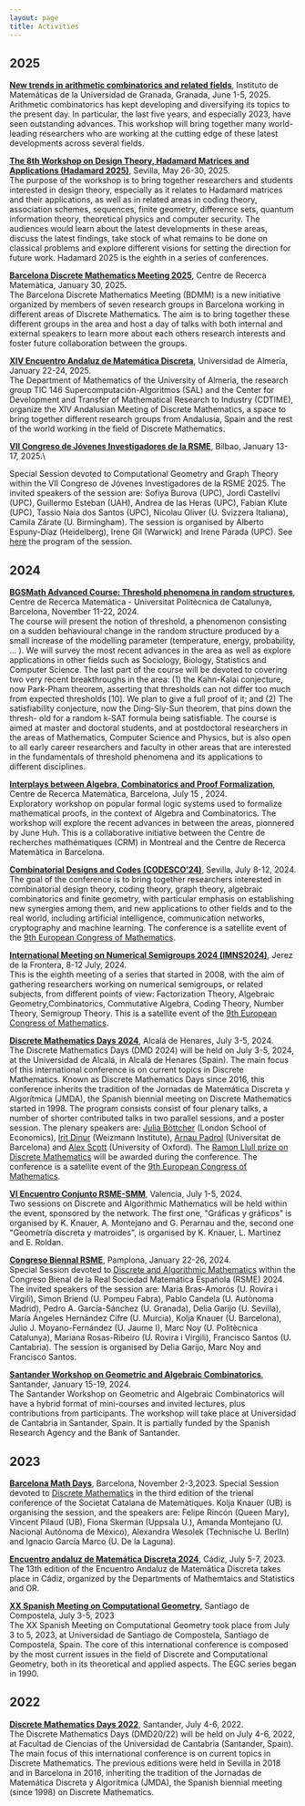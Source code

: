 ```yaml
---
layout: page
title: Activities
---
```


## 2025

**[New trends in arithmetic combinatorics and related fields](https://www.birs.ca/events/2025/5-day-workshops/25w5331)**, Instituto de Matemáticas de la Universidad de Granada, Granada, June 1-5, 2025.\
Arithmetic combinatorics has kept developing and diversifying its topics to the present day. In particular, the last five years, and especially 2023, have seen outstanding advances. This workshop will bring together many world-leading researchers who are working at the cutting edge of these latest developments across several fields.

**[The 8th Workshop on Design Theory, Hadamard Matrices and Applications (Hadamard 2025)](https://gestioneventos.us.es/hadamard2025)**, Sevilla, May 26-30, 2025.\
The purpose of the workshop is to bring together researchers and students interested in design theory, especially as it relates to Hadamard matrices and their applications, as well as in related areas in coding theory, association schemes, sequences, finite geometry, difference sets, quantum information theory, theoretical physics and computer security. The audiences would learn about the latest developments in these areas, discuss the latest findings, take stock of what remains to be done on classical problems and explore different visions for setting the direction for future work. Hadamard 2025 is the eighth in a series of conferences.

**[Barcelona Discrete Mathematics Meeting 2025](https://www.crm.cat/barcelona-discrete-mathematics-meeting-2025/)**, Centre de Recerca Matemàtica, January 30, 2025.
\
The Barcelona Discrete Mathematics Meeting (BDMM) is a new initiative organized by members of seven research groups in Barcelona working in different areas of Discrete Mathematics. The aim is to bring together these different groups in the area and host a day of talks with both internal and external speakers to learn more about each others research interests and foster future collaboration between the groups.

**[XIV Encuentro Andaluz de Matemática Discreta](https://www2.ual.es/14camd/)**, Universidad de Almería, January 22-24, 2025.\
The Department of Mathematics of the University of Almeria, the research group TIC 146 Supercomputación-Algoritmos (SAL) and the Center for Development and Transfer of Mathematical Research to Industry (CDTIME), organize the XIV Andalusian Meeting of Discrete Mathematics, a space to bring together different research groups from Andalusia, Spain and the rest of the world working in the field of Discrete Mathematics.


**[VII Congreso de Jóvenes Investigadores de la RSME](https://jovenes2025.rsme.es/)**, Bilbao, January 13-17, 2025.\

Special Session devoted to Computational Geometry and Graph Theory within the VII Congreso de Jóvenes Investigadores de la RSME 2025. The invited speakers of the session are: Sofiya Burova (UPC), Jordi Castellví (UPC), Guillermo Esteban (UAH), Andrea de las Heras (UPC),  Fabian Klute (UPC), Tassio Naia dos Santos (UPC), Nicolau Oliver (U. Svizzera Italiana), Camila Zárate (U. Birmingham). The session is organised by Alberto Espuny-Díaz (Heidelberg), Irene Gil (Warwick) and Irene Parada (UPC). See [here](https://jovenes2025.rsme.es/pdf/gazteakRSME2025_paralelaOT01.pdf) the program of the session.


## 2024

**[BGSMath Advanced Course: Threshold phenomena in random structures]()**, Centre de Recerca Matemàtica - Universitat Politècnica de Catalunya, Barcelona, November 11-22, 2024.\
The course will present the notion of threshold, a phenomenon consisting on a sudden behavioural change in the random structure produced by a small increase of the modelling parameter (temperature, energy, probability, ... ). We will survey the most recent advances in the area as well as explore applications in other fields such as Sociology, Biology, Statistics and Computer Science. The last part of the course will be devoted to covering two very recent breakthroughs in the area: (1) the Kahn-Kalai conjecture, now Park-Pham theorem, asserting that thresholds can not differ too much from expected thresholds [10]. We plan to give a full proof of it; and (2) The satisfiability conjecture, now the Ding-Sly-Sun theorem, that pins down the thresh- old for a random k-SAT formula being satisfiable. The course is aimed at master and doctoral students, and at postdoctoral researchers in the areas of Mathematics, Computer Science and Physics, but is also open to all early career researchers and faculty in other areas that are interested in the fundamentals of threshold phenomena and its applications to different disciplines. 

**[Interplays between Algebra, Combinatorics and Proof Formalization](https://www.crm.cat/exploratory-workshop-interplays-between-algebra-combinatorics-and-proof-formalization/)**, Centre de Recerca Matemàtica, Barcelona, July 15 , 2024.\
Exploratory workshop on popular formal logic systems used to formalize mathematical proofs, in the context of Algebra and Combinatorics. The workshop will explore the recent advances in between the areas, pionnered by June Huh. This is a collaborative initiative between the Centre de recherches mathématiques (CRM) in Montreal and the Centre de Recerca Matemàtica in Barcelona.



**[Combinatorial Designs and Codes (CODESCO’24)](https://gestioneventos.us.es/codesco24)**, Sevilla, July 8-12, 2024.\
The goal of the conference is to bring together researchers interested in combinatorial design theory, coding theory, graph theory, algebraic combinatorics and finite geometry, with particular emphasis on establishing new synergies among them, and new applications to other fields and to the real world, including artificial intelligence, communication networks, cryptography and machine learning. The conference is a satellite event of the [9th European Congress of Mathematics](https://www.ecm2024sevilla.com).
 
**[International Meeting on Numerical Semigroups 2024 (IMNS2024)](https://imns2024.uca.es/)**, Jerez de la Frontera, 8-12 July, 2024.\
This is the eighth meeting of a series that started in 2008, with the aim of gathering researchers working on numerical semigroups, or related subjects, from different points of view: Factorization Theory, Algebraic Geometry,Combinatorics, Commutative Algebra, Coding Theory, Number Theory, Semigroup Theory. This is a satellite event of the [9th European Congress of Mathematics](https://www.ecm2024sevilla.com).


**[Discrete Mathematics Days 2024](https://dmd2024.web.uah.es/)**, Alcalá de Henares, July 3-5, 2024.\
The Discrete Mathematics Days (DMD 2024) will be held on July 3-5, 2024, at the Universidad de Alcalá, in Alcalá de Henares (Spain). The main focus of this international conference is on current topics in Discrete Mathematics. Known as Discrete Mathematics Days since 2016, this conference inherits the tradition of the Jornadas de Matemática Discreta y Algorítmica (JMDA), the Spanish biennial meeting on Discrete Mathematics started in 1998. The program consists consist of four plenary talks, a number of shorter contributed talks in two parallel sessions, and a poster session. The plenary speakers are:
[Julia Böttcher](https://www.lse.ac.uk/Mathematics/people/Julia-Boettcher) (London School of Economics), [Irit Dinur](https://www.wisdom.weizmann.ac.il/~dinuri/) (Weizmann Institute), [Arnau Padrol](https://www.ub.edu/comb/arnaupadrol/) (Universitat de Barcelona) and [Alex Scott](https://people.maths.ox.ac.uk/scott/) (University of Oxford). The [Ramon Llull prize on Discrete Mathematics](/ramon-llull) will be awarded during the conference.  The conference is a satellite event of the [9th European Congress of Mathematics](https://www.ecm2024sevilla.com).



**[VI Encuentro Conjunto RSME-SMM](https://rsme-smm-vi.webs.upv.es/)**, Valencia, July 1-5, 2024.\
Two sessions on Discrete and Algorithmic Mathematics will be held within the event, sponsored by the network. The first one, "Gráficas y gráficos" is organised by K. Knauer, A. Montejano and G. Perarnau and the, second one "Geometría discreta y matroides", is organised by K. Knauer, L. Martinez and E. Roldan.

**[Congreso Biennal RSME](https://2024.bienalrsme.com/sesiones-especiales)**, Pamplona, January 22-26, 2024.\
Special Session devoted to [Discrete and Algorithmic Mathematics](/activities-dm/rsme-2024/special-session-dm/index.html) within the Congreso Bienal de la Real Sociedad Matemática Española (RSME) 2024. The invited speakers of the session are: Maria Bras-Amorós (U. Rovira i Virgili), Simon Briend (U. Pompeu Fabra), Pablo Candela (U. Autònoma Madrid), Pedro A. García-Sánchez (U. Granada), Delia Garijo (U. Sevilla), María Ángeles Hernández Cifre (U. Murcia), Kolja Knauer (U. Barcelona), Julio J. Moyano-Fernández (U. Jaume I), Marc Noy (U. Politècnica Catalunya), Mariana Rosas-Ribeiro (U. Rovira i Virgili), Francisco Santos (U. Cantabria). The session is organised by Delia Garijo, Marc Noy and Francisco Santos.

**[Santander Workshop on Geometric and Algebraic Combinatorics](https://gacsantander2024.unican.es/)**, Santander, January 15-19, 2024.\
The Santander Workshop on Geometric and Algebraic Combinatorics will have a hybrid format of mini-courses and invited lectures, plus contributions from participants. The workshop will take place at Universidad de Cantabria in Santander, Spain. It is partially funded by the Spanish Research Agency and the Bank of Santander.


## 2023

**[Barcelona Math Days](https://scm.iec.cat/congres/bmd-2023/)**, Barcelona, November 2-3,2023.
Special Session devoted to [Discrete Mathematics](https://scm.iec.cat/sessions/s3-logica/) in the third edition of the trienal conference of the Societat Catalana de Matemàtiques. Kolja Knauer (UB) is organising the session, and the speakers are: Felipe Rincón (Queen Mary), Vincent Pilaud (UB), Fiona Skerman (Uppsala U.),  Amanda Montejano (U. Nacional Autónoma de México), Alexandra Wesolek (Technische U. BerlIn) and Ignacio García Marco (U. De la Laguna).

**[Encuentro andaluz de Matemática Discreta 2024](https://xiiieamd.uca.es/)**, Cádiz, July 5-7, 2023.\
The 13th edition of the Encuentro Andaluz de Matemática Discreta takes place in Cádiz, organized by the Departments of Mathemtaics and Statistics and OR. 

**[XX Spanish Meeting on Computational Geometry](https://egc23.web.uah.es/)**, Santiago de Compostela,  July 3-5, 2023\
The XX Spanish Meeting on Computational Geometry took place from July 3 to 5, 2023, at Universidad de Santiago de Compostela, Santiago de Compostela, Spain. The core of this international conference is composed by the most current issues in the field of Discrete and Computational Geometry, both in its theoretical and applied aspects. The EGC series began in 1990. 


## 2022

**[Discrete Mathematics Days 2022](https://dmd2022.unican.es/index.html)**, Santander, July 4-6, 2022.\
The Discrete Mathematics Days (DMD20/22) will be held on July 4-6, 2022, at Facultad de Ciencias of the Universidad de Cantabria (Santander, Spain). The main focus of this international conference is on current topics in Discrete Mathematics. The previous editions were held in Sevilla in 2018 and in Barcelona in 2016, inheriting the tradition of the Jornadas de Matemática Discreta y Algorítmica (JMDA), the Spanish biennial meeting (since 1998) on Discrete Mathematics.
